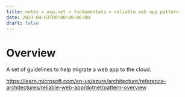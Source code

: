 ```yaml
---
title: notes > asp.net > fundamentals > reliable web app pattern
date: 2023-04-03T00:00:00-06:00
draft: false
---
```


# Overview
A set of guidelines to help migrate a web app to the cloud.

https://learn.microsoft.com/en-us/azure/architecture/reference-architectures/reliable-web-app/dotnet/pattern-overview
